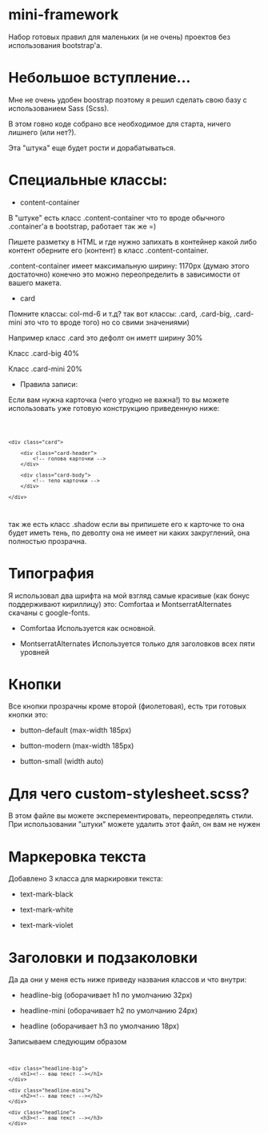 # mini-framework
Набор готовых правил для маленьких (и не очень) проектов без использования bootstrap'a.

# Небольшое вступление...
Мне не очень удобен boostrap поэтому я решил сделать свою базу с использованием Sass (Scss).

В этом говно коде собрано все необходимое для старта, ничего лишнего (или нет?).

Эта "штука" еще будет рости и дорабатываться.



# Специальные классы:

* content-container

В "штуке" есть класс .content-container что то вроде обычного .container'a в bootstrap, работает так же =)

Пишете разметку в HTML и где нужно запихать в контейнер какой либо контент оберните его (контент) в класс .content-container.

.content-container имеет максимальную ширину: 1170px (думаю этого достаточно) конечно это можно переопределить в зависимости от вашего макета.

* card

Помните классы: col-md-6 и т.д? так вот классы: .card, .card-big, .card-mini это что то вроде того) но со свими значениями)

Например класс .card это дефолт он иметт ширину 30%

Класс .card-big 40%

Класс .card-mini 20%

* Правила записи:

Если вам нужна карточка (чего угодно не важна!) то вы можете использовать уже готовую конструкцию приведенную ниже:


<code>

	<div class="card">

		<div class="card-header">
			<!-- голова карточки -->
		</div>

		<div class="card-body">
			<!-- тело карточки -->
		</div>

	</div>

</code>


так же есть класс .shadow если вы припишете его к карточке то она будет иметь тень, по деволту она не имеет ни каких закруглений, она полностью прозрачна.


# Типография

Я использовал два шрифта на мой взгляд самые красивые (как бонус поддерживают кириллицу) это: Comfortaa и MontserratAlternates скачаны с google-fonts.

* Comfortaa
Используется как основной.

* MontserratAlternates
Используется только для заголовков всех пяти уровней


# Кнопки

Все кнопки прозрачны кроме второй (фиолетовая), есть три готовых кнопки это:

* button-default (max-width 185px)

* button-modern (max-width 185px)

* button-small (width auto)

# Для чего custom-stylesheet.scss?

В этом файле вы можете эксперементировать, переопределять стили. При использовании "штуки" можете удалить этот файл, он вам не нужен

# Маркеровка текста

Добавлено 3 класса для маркировки текста:

* text-mark-black

* text-mark-white

* text-mark-violet

# Заголовки и подзаколовки

Да да они у меня есть ниже приведу названия классов и что внутри:

* headline-big (оборачивает h1 по умолчанию 32px)

* headline-mini (оборачивает h2 по умолчанию 24px)

* headline (оборачивает h3 по умолчанию 18px)

Записываем следующим образом
<code>
	
	<div class="headline-big">
		<h1><!-- ваш текст --></h1>
	</div>

	<div class="headline-mini">
		<h2><!-- ваш текст --></h2>
	</div>

	<div class="headline">
		<h3><!-- ваш текст --></h3>
	</div>

</code>
